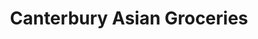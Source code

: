 ---
title: "Canterbury Asian Groceries"
url: /canterbury/canterbury-asian-groceries/
shop: convenience
---